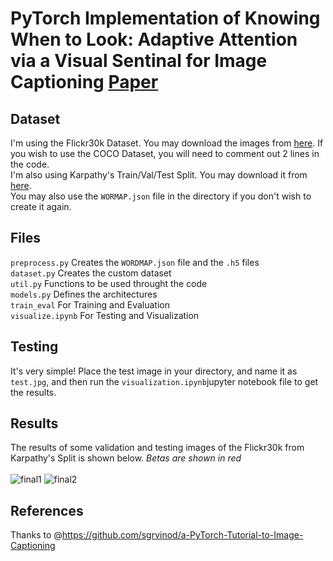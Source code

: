 # PyTorch Implementation of Knowing When to Look: Adaptive Attention via a Visual Sentinal for Image Captioning [Paper](https://arxiv.org/abs/1612.01887)

## Dataset
I'm using the Flickr30k Dataset. You may download the images from [here](http://web.engr.illinois.edu/~bplumme2/Flickr30kEntities). If you wish to use the COCO Dataset, you will need to comment out 2 lines in the code. <br/>
I'm also using Karpathy's Train/Val/Test Split. You may download it from [here](http://cs.stanford.edu/people/karpathy/deepimagesent/caption_datasets.zip).<br/>
You may also use the `WORMAP.json` file in the directory if you don't wish to create it again. 

## Files
`preprocess.py` Creates the `WORDMAP.json` file and the `.h5` files <br/>
`dataset.py` Creates the custom dataset<br/>
`util.py` Functions to be used throught the code<br/>
`models.py` Defines the architectures<br/> 
`train_eval` For Training and Evaluation<br/> 
`visualize.ipynb` For Testing and Visualization<br/>

## Testing
It's very simple! Place the test image in your directory, and name it as `test.jpg`, and then run the `visualization.ipynb`jupyter notebook file to get the results. 

## Results
The results of some validation and testing images of the Flickr30k from Karpathy's Split is shown below. *Betas are shown in red*<br/> <br/>
![final1](https://user-images.githubusercontent.com/30661597/48822223-10fc5780-ed11-11e8-9002-812ad7039f36.png)
![final2](https://user-images.githubusercontent.com/30661597/48822225-10fc5780-ed11-11e8-860d-cf00beb1d0b3.png)

## References
Thanks to @https://github.com/sgrvinod/a-PyTorch-Tutorial-to-Image-Captioning<br/>
